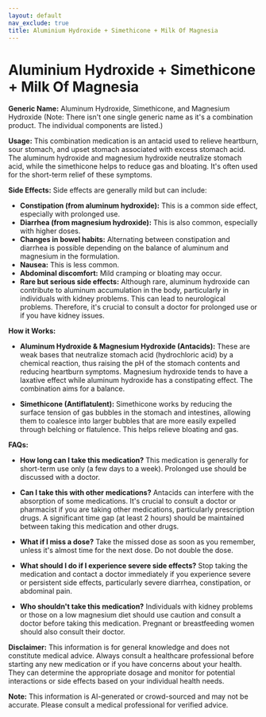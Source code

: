 ```yaml
---
layout: default
nav_exclude: true
title: Aluminium Hydroxide + Simethicone + Milk Of Magnesia
---
```


# Aluminium Hydroxide + Simethicone + Milk Of Magnesia

**Generic Name:**  Aluminum Hydroxide, Simethicone, and Magnesium Hydroxide (Note: There isn't one single generic name as it's a combination product.  The individual components are listed.)

**Usage:** This combination medication is an antacid used to relieve heartburn, sour stomach, and upset stomach associated with excess stomach acid.  The aluminum hydroxide and magnesium hydroxide neutralize stomach acid, while the simethicone helps to reduce gas and bloating.  It's often used for the short-term relief of these symptoms.

**Side Effects:**  Side effects are generally mild but can include:

* **Constipation (from aluminum hydroxide):** This is a common side effect, especially with prolonged use.
* **Diarrhea (from magnesium hydroxide):**  This is also common, especially with higher doses.
* **Changes in bowel habits:**  Alternating between constipation and diarrhea is possible depending on the balance of aluminum and magnesium in the formulation.
* **Nausea:**  This is less common.
* **Abdominal discomfort:** Mild cramping or bloating may occur.
* **Rare but serious side effects:**  Although rare,  aluminum hydroxide can contribute to aluminum accumulation in the body, particularly in individuals with kidney problems. This can lead to neurological problems. Therefore, it's crucial to consult a doctor for prolonged use or if you have kidney issues.


**How it Works:**

* **Aluminum Hydroxide & Magnesium Hydroxide (Antacids):** These are weak bases that neutralize stomach acid (hydrochloric acid) by a chemical reaction, thus raising the pH of the stomach contents and reducing heartburn symptoms.  Magnesium hydroxide tends to have a laxative effect while aluminum hydroxide has a constipating effect. The combination aims for a balance.

* **Simethicone (Antiflatulent):** Simethicone works by reducing the surface tension of gas bubbles in the stomach and intestines, allowing them to coalesce into larger bubbles that are more easily expelled through belching or flatulence. This helps relieve bloating and gas.


**FAQs:**

* **How long can I take this medication?**  This medication is generally for short-term use only (a few days to a week).  Prolonged use should be discussed with a doctor.

* **Can I take this with other medications?**  Antacids can interfere with the absorption of some medications.  It's crucial to consult a doctor or pharmacist if you are taking other medications, particularly prescription drugs.  A significant time gap (at least 2 hours) should be maintained between taking this medication and other drugs.

* **What if I miss a dose?**  Take the missed dose as soon as you remember, unless it's almost time for the next dose. Do not double the dose.

* **What should I do if I experience severe side effects?**  Stop taking the medication and contact a doctor immediately if you experience severe or persistent side effects, particularly severe diarrhea, constipation, or abdominal pain.

* **Who shouldn't take this medication?** Individuals with kidney problems or those on a low magnesium diet should use caution and consult a doctor before taking this medication.  Pregnant or breastfeeding women should also consult their doctor.

**Disclaimer:** This information is for general knowledge and does not constitute medical advice. Always consult a healthcare professional before starting any new medication or if you have concerns about your health.  They can determine the appropriate dosage and monitor for potential interactions or side effects based on your individual health needs.


**Note:** This information is AI-generated or crowd-sourced and may not be accurate. Please consult a medical professional for verified advice.